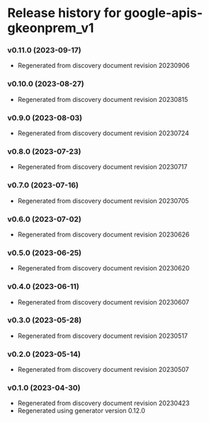 # Release history for google-apis-gkeonprem_v1

### v0.11.0 (2023-09-17)

* Regenerated from discovery document revision 20230906

### v0.10.0 (2023-08-27)

* Regenerated from discovery document revision 20230815

### v0.9.0 (2023-08-03)

* Regenerated from discovery document revision 20230724

### v0.8.0 (2023-07-23)

* Regenerated from discovery document revision 20230717

### v0.7.0 (2023-07-16)

* Regenerated from discovery document revision 20230705

### v0.6.0 (2023-07-02)

* Regenerated from discovery document revision 20230626

### v0.5.0 (2023-06-25)

* Regenerated from discovery document revision 20230620

### v0.4.0 (2023-06-11)

* Regenerated from discovery document revision 20230607

### v0.3.0 (2023-05-28)

* Regenerated from discovery document revision 20230517

### v0.2.0 (2023-05-14)

* Regenerated from discovery document revision 20230507

### v0.1.0 (2023-04-30)

* Regenerated from discovery document revision 20230423
* Regenerated using generator version 0.12.0

